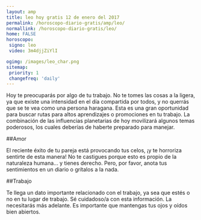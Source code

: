 ```yaml
---
layout: amp
title: leo hoy gratis 12 de enero del 2017 
permalink: /horoscopo-diario-gratis/amp/leo/
normallink: /horoscopo-diario-gratis/leo/
home: FALSE
horoscopo:
 signo: leo
 video: 3m4djjZiYlI

ogimg: /images/leo_char.png
sitemap:
 priority: 1
 changefreq: 'daily'
---
```



Hoy te preocuparás por algo de tu trabajo. No te tomes las cosas a la ligera, ya que existe una intensidad en el día compartida por todos, y no querrás que se te vea como una persona haragana. Esta es una gran oportunidad para buscar rutas para altos aprendizajes o promociones en tu trabajo. La combinación de las influencias planetarias de hoy movilizará algunos temas poderosos, los cuales deberías de haberte preparado para manejar.

##Amor

El reciente éxito de tu pareja está provocando tus celos, ¡y te horroriza sentirte de esta manera! No te castigues porque esto es propio de la naturaleza humana... y tienes derecho. Pero, por favor, anota tus sentimientos en un diario o grítalos a la nada.

##Trabajo

Te llega un dato importante relacionado con el trabajo, ya sea que estés o no en tu lugar de trabajo. Sé cuidadoso/a con esta información. La necesitarás más adelante. Es importante que mantengas tus ojos y oídos bien abiertos.